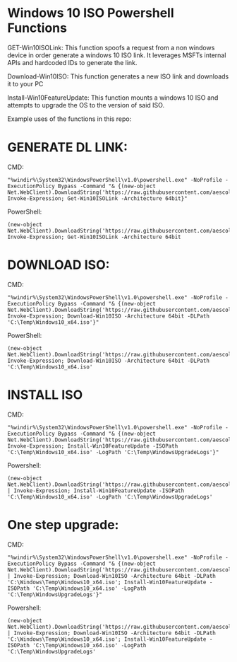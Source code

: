 # Windows 10 ISO Powershell Functions

GET-Win10ISOLink:
This function spoofs a request from a non windows device in order generate a windows 10 ISO link. It leverages MSFTs internal APIs and hardcoded IDs to generate the link.

Download-Win10ISO:
This function generates a new ISO link and downloads it to your PC

Install-Win10FeatureUpdate:
This function mounts a windows 10 ISO and attempts to upgrade the OS to the version of said ISO. 

Example uses of the functions in this repo:


# GENERATE DL LINK:
CMD:
```
"%windir%\System32\WindowsPowerShell\v1.0\powershell.exe" -NoProfile -ExecutionPolicy Bypass -Command "& {(new-object Net.WebClient).DownloadString('https://raw.githubusercontent.com/aescolastico/windows_10_iso_dl/master/winiso_dl.ps1')| Invoke-Expression; Get-Win10ISOLink -Architecture 64bit}"
```
PowerShell:
```
(new-object Net.WebClient).DownloadString('https://raw.githubusercontent.com/aescolastico/windows_10_iso_dl/master/winiso_dl.ps1')| Invoke-Expression; Get-Win10ISOLink -Architecture 64bit
```
# DOWNLOAD ISO:
CMD:
```
"%windir%\System32\WindowsPowerShell\v1.0\powershell.exe" -NoProfile -ExecutionPolicy Bypass -Command "& {(new-object Net.WebClient).DownloadString('https://raw.githubusercontent.com/aescolastico/windows_10_iso_dl/master/winiso_dl.ps1')| Invoke-Expression; Download-Win10ISO -Architecture 64bit -DLPath 'C:\Temp\Windows10_x64.iso'}"
```
PowerShell:
```
(new-object Net.WebClient).DownloadString('https://raw.githubusercontent.com/aescolastico/windows_10_iso_dl/master/winiso_dl.ps1')| Invoke-Expression; Download-Win10ISO -Architecture 64bit -DLPath 'C:\Temp\Windows10_x64.iso'
```
# INSTALL ISO
CMD:
```
"%windir%\System32\WindowsPowerShell\v1.0\powershell.exe" -NoProfile -ExecutionPolicy Bypass -Command "& {(new-object Net.WebClient).DownloadString('https://raw.githubusercontent.com/aescolastico/windows_10_iso_dl/master/winiso_dl.ps1')| Invoke-Expression; Install-Win10FeatureUpdate -ISOPath 'C:\Temp\Windows10_x64.iso' -LogPath 'C:\Temp\WindowsUpgradeLogs'}"
```
Powershell:
```
(new-object Net.WebClient).DownloadString('https://raw.githubusercontent.com/aescolastico/windows_10_iso_dl/master/winiso_dl.ps1') | Invoke-Expression; Install-Win10FeatureUpdate -ISOPath 'C:\Temp\Windows10_x64.iso' -LogPath 'C:\Temp\WindowsUpgradeLogs'
```
# One step upgrade:
CMD:
```
"%windir%\System32\WindowsPowerShell\v1.0\powershell.exe" -NoProfile -ExecutionPolicy Bypass -Command "& {(new-object Net.WebClient).DownloadString('https://raw.githubusercontent.com/aescolastico/windows_10_iso_dl/master/winiso_dl.ps1') | Invoke-Expression; Download-Win10ISO -Architecture 64bit -DLPath 'C:\Windows\Temp\Windows10_x64.iso'; Install-Win10FeatureUpdate -ISOPath 'C:\Temp\Windows10_x64.iso' -LogPath 'C:\Temp\WindowsUpgradeLogs'}"
```
Powershell:
```
(new-object Net.WebClient).DownloadString('https://raw.githubusercontent.com/aescolastico/windows_10_iso_dl/master/winiso_dl.ps1') | Invoke-Expression; Download-Win10ISO -Architecture 64bit -DLPath 'C:\Windows\Temp\Windows10_x64.iso'; Install-Win10FeatureUpdate -ISOPath 'C:\Temp\Windows10_x64.iso' -LogPath 'C:\Temp\WindowsUpgradeLogs'
```

